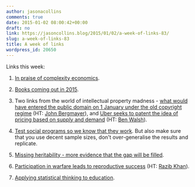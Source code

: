 ```yaml
---
author: jasonacollins
comments: true
date: 2015-01-02 08:00:42+00:00
draft: no
link: https://jasoncollins.blog/2015/01/02/a-week-of-links-83/
slug: a-week-of-links-83
title: A week of links
wordpress_id: 20650
---
```


Links this week:






	
  1. [In praise of complexity economics](http://stumblingandmumbling.typepad.com/stumbling_and_mumbling/2014/12/in-praise-of-complexity-economics.html).

	
  2. [Books coming out in 2015](http://www.enlightenmenteconomics.com/blog/index.php/2014/12/books-to-look-forward-to-in-2015/?utm_source=rss&utm_medium=rss&utm_campaign=books-to-look-forward-to-in-2015).

	
  3. Two links from the world of intellectual property madness - [what would have entered the public domain on 1 January under the old copyright regime](http://web.law.duke.edu/cspd/publicdomainday/2015/pre-1976) (HT: [John Bergmayer](https://twitter.com/bergmayer)), and [Uber seeks to patent the idea of pricing based on supply and demand](http://thetrendythings.com/read/16692) (HT: [Ben Walsh](https://twitter.com/BenDWalsh)).

	
  4. [Test social programs so we know that they work](http://www.nytimes.com/2015/01/01/opinion/social-programs-that-work.html?smid=tw-share&_r=0). But also make sure that you use decent sample sizes, don't over-generalise the results and replicate.

	
  5. [Missing heritability - more evidence that the gap will be filled](http://infoproc.blogspot.com.au/2014/12/measuring-missing-heritability.html).

	
  6. [Participation in warfare leads to reproductive success](http://www.pnas.org/content/early/2014/12/25/1412287112) (HT: [Razib Khan](https://twitter.com/razibkhan)).

	
  7. [Applying statistical thinking to education](http://andrewgelman.com/2015/01/01/think-2015-can-principles-statistical-quality-control-applied-statistics-education/).


